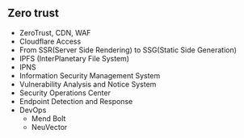 ##  Zero trust

* ZeroTrust, CDN, WAF
* Cloudflare Access
* From SSR(Server Side Rendering) to SSG(Static Side Generation)
* IPFS (InterPlanetary File System)
* IPNS
* Information Security Management System
* Vulnerability Analysis and Notice System
* Security Operations Center
* Endpoint Detection and Response
* DevOps
  * Mend Bolt
  * NeuVector